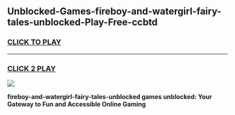 
## Unblocked-Games-fireboy-and-watergirl-fairy-tales-unblocked-Play-Free-ccbtd
<h3>
<a href="https://premium76.site?title=fireboy-and-watergirl-fairy-tales-unblocked&ref=23A">CLICK TO PLAY</a></h3>
<hr>

<h3>
<a href="https://premium76.site?title=fireboy-and-watergirl-fairy-tales-unblocked&ref=23A">CLICK 2 PLAY</a>
  
</h3>

<a href="https://premium76.site?title=fireboy-and-watergirl-fairy-tales-unblocked&ref=23A"><img src="https://clearcache.store/games.png"></a>


**fireboy-and-watergirl-fairy-tales-unblocked games unblocked: Your Gateway to Fun and Accessible Online Gaming**
